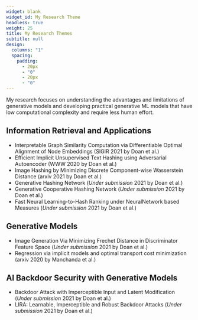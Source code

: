 ```yaml
---
widget: blank
widget_id: My Research Theme
headless: true
weight: 25
title: My Research Themes
subtitle: null
design:
  columns: "1"
  spacing:
    padding:
      - 20px
      - "0"
      - 20px
      - "0"
---
```

My research focuses on understanding the advantages and limitations of generative models and developing practical generative ML models that have low computational complexity and require less human effort. 

## Information Retrieval and Applications

* Interpretable Graph Similarity Computation via Differentiable Optimal Alignment of Node Embeddings (SIGIR 2021 by Doan et al.)
* Efficient Implicit Unsupervised Text Hashing using Adversarial Autoencoder (WWW 2020 by Doan et al.)
* Image Hashing by Minimizing Discrete Component-wise Wasserstein Distance (arxiv 2021 by Doan et al.)
* Generative Hashing Network (*Under submission* 2021 by Doan et al.)
* Generative Cooperative Hashing Network (*Under submission* 2021 by Doan et al.)
* Fast Neural Learning-to-Hash Ranking under NeuralNetwork based Measures  (*Under submission* 2021 by Doan et al.)

## Generative Models

* Image Generation Via Minimizing Frechet Distance in Discriminator Feature Space (*Under submission* 2021 by Doan et al.)
* Regression via implicit models and optimal transport cost minimization (arxiv 2020 by Manchanda et al.)

## AI Backdoor Security with Generative Models

* Backdoor Attack with Imperceptible Input and Latent Modification (*Under submission* 2021 by Doan et al.)
* LIRA: Learnable, Imperceptible and Robust Backdoor Attacks (*Under submission* 2021 by Doan et al.)



